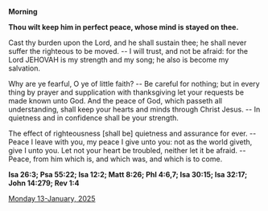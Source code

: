 **Morning**

**Thou wilt keep him in perfect peace, whose mind is stayed on thee.**
 
Cast thy burden upon the Lord, and he shall sustain thee; he shall never suffer the righteous to be moved. -- I will trust, and not be afraid: for the Lord JEHOVAH is my strength and my song; he also is become my salvation.
 
Why are ye fearful, O ye of little faith? -- Be careful for nothing; but in every thing by prayer and supplication with thanksgiving let your requests be made known unto God. And the peace of God, which passeth all understanding, shall keep your hearts and minds through Christ Jesus. -- In quietness and in confidence shall be your strength.
 
The effect of righteousness [shall be] quietness and assurance for ever. -- Peace I leave with you, my peace I give unto you: not as the world giveth, give I unto you. Let not your heart be troubled, neither let it be afraid. -- Peace, from him which is, and which was, and which is to come.  

**Isa 26:3; Psa 55:22; Isa 12:2; Matt 8:26; Phl 4:6,7; Isa 30:15; Isa 32:17; John 14:279; Rev 1:4**

[Monday 13-January, 2025](https://t.me/daily_light)
